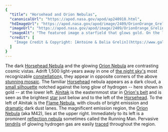 ```yaml
---
{
  "title": "Horsehead and Orion Nebulas",
  "canonicalUrl": "https://apod.nasa.gov/apod/ap240910.html",
  "hdImageUrl": "https://apod.nasa.gov/apod/image/2409/OrionOrange_Grelin_9371.jpg",
  "imageUrl": "https://apod.nasa.gov/apod/image/2409/OrionOrange_Grelin_1080.jpg",
  "imageAlt": "The featured image a starfield that glows gold. On the left is the dark horsehead nebula, while on the right is the blue-glowing Orion Nebula. Please see the explanation for more detailed information.",
  "credit": [
    "Image Credit & Copyright: [Antoine & Dalia Grelin](https://www.galactic-hunter.com/about)"
  ]
}
---
```


The dark [Horsehead Nebula](https://apod.nasa.gov/apod/ap231120.html) and the glowing [Orion Nebula](https://apod.nasa.gov/apod/ap191030.html) are contrasting cosmic vistas. Adrift 1,500 light-years away in one of [the night sky's](https://apod.nasa.gov/apod/ap220416.html) most recognizable [constellation](https://en.wikipedia.org/wiki/Constellation)s, they appear in opposite corners of the above [stunning mosaic](https://www.galactic-hunter.com/post/ic-434-the-horsehead-flame-nebulae). The familiar [Horsehead](https://en.wikipedia.org/wiki/Horsehead_Nebula) nebula appears as a dark cloud, a [small silhouette](https://i.redd.it/9lmbxkkm9bm41.jpg) notched against the long glow of hydrogen -- here shown in gold -- at the lower left. [Alnitak](https://www.gb.nrao.edu/~rmaddale/Education/OrionTourCenter/belt.html) is the easternmost star in [Orion's belt](https://apod.nasa.gov/apod/ap090210.html) and is seen as the brightest [star](https://science.nasa.gov/universe/stars/) just below and to the left of the [Horsehead](https://www.liveabout.com/horse-head-drawing-step-by-step-tutorial-1123322). To the left of Alnitak is the [Flame Nebula](https://apod.nasa.gov/apod/ap221229.html), with clouds of bright emission and [dramatic](https://apod.nasa.gov/apod/ap090929.html) dark dust lanes. The magnificent emission region, the [Orion Nebula](https://en.wikipedia.org/wiki/Orion_nebula) (aka M42), lies at the upper right. Immediately to its left is a prominent [reflection nebula](http://antwrp.gsfc.nasa.gov/apod/reflection_nebulae.html) sometimes called the Running Man. Pervasive [tendrils](https://apod.nasa.gov/apod/ap090224.html) of glowing hydrogen gas are easily [traced](https://youtu.be/-PQpNb_yJVE) throughout the region.
